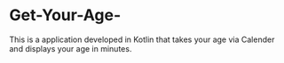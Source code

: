 # Get-Your-Age-
This is a application developed in Kotlin that takes your age via Calender and displays your age in minutes. 
